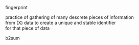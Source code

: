 
fingerprint  

practice of gathering of many descrete pieces of information  
from (X) data to create a unique and stable identifier  
for that piece of data  

b2sum

